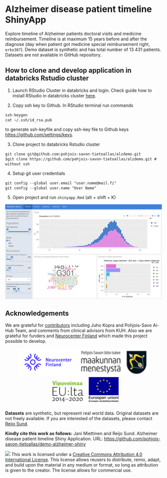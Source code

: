 # Alzheimer disease patient timeline ShinyApp 

Explore timeline of Alzheimer patients doctoral visits and medicine reimbursement. Timeline is at maximum 15 years before and after the diagnose (day when patient got medicine special reimbursement right, `erko307`). Demo dataset is synthetic and has total number of 13 431 patients. Datasets are not available in GitHub repository.


## How to clone and develop application in databricks Rstudio cluster

1. Launch RStudio Cluster in databricks and login. Check guide how to install RStudio in databricks cluster [here](https://docs.databricks.com/spark/latest/sparkr/rstudio.html).

2. Copy ssh key to Github. In RStudio terminal run commands

```
ssh-keygen
cat ~/.ssh/id_rsa.pub
```

to generate ssh-keyfile and copy ssh-key file to Github keys <https://github.com/settings/keys>.


3. Clone project to databricks Rstudio cluster

```
git clone git@github.com:pohjois-savon-tietoallas/alzdemo.git
$git clone https://github.com/pohjois-savon-tietoallas/alzdemo.git # without ssh
```

4. Setup git user credentials

```
git config --global user.email "user.name@mail.fi"
git config --global user.name "User Name"
```

5. Open project and run `shinyapp.Rmd` (alt + shift + K) 

![](img/shinyapp.png)


## Acknowledgements

We are grateful for [contributors](https://github.com/pohjois-savon-tietoallas/alzdemo/graphs/contributors/) including Juho Kopra and Pohjois-Savo Ai-Hub Team, and comments from clinical advisors from KUH. Also we are grateful for funders and [Neurocenter Finland](https://neurocenterfinland.fi/) which made this project possible to develop.

<p align="center">
  <img src="./img/neurocenter_small.jpg" height="90" title="hover text">
  <img src="./img/image002.png" height="90" title="hover text">
  <img src="./img/image003.png" height="90" title="hover text">
  <img src="./img/image004.png" height="90" title="hover text">
</p>

**Datasets** are synthetic, but represent real world data. Original datasets are not freely available. If you are interested of the datasets, please contact [Reijo Sund](mailto:reijo.sund@uef.fi).</br>

**Kindly cite this work as follows:** Jani Miettinen and Reijo Sund. Alzheimer disease patient timeline Shiny Application. URL: <https://github.com/pohjois-savon-tietoallas/demo-alzheimer-shiny> </br>


![](https://i.creativecommons.org/l/by/4.0/88x31.png) This work is licensed under a [Creative Commons Attribution 4.0 International License](https://creativecommons.org/licenses/by/4.0/). This license allows reusers to distribute, remix, adapt, and build upon the material in any medium or format, so long as attribution is given to the creator. The license allows for commercial use.</br>
